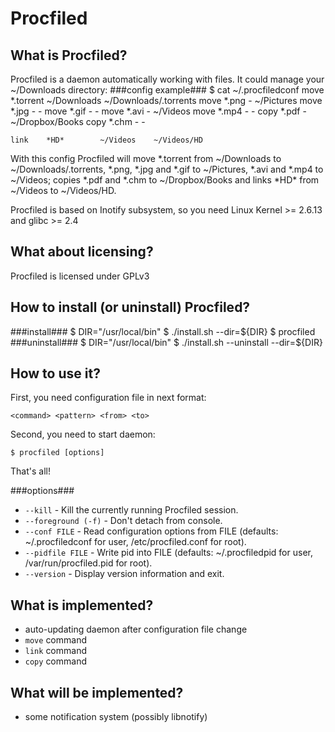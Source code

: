 Procfiled
=========================

What is Procfiled?
------------
Procfiled is a daemon automatically working with files. It could manage your ~/Downloads directory:
###config example###
	$ cat ~/.procfiledconf
	move	*.torrent	~/Downloads	~/Downloads/.torrents
	move	*.png		-		~/Pictures
	move	*.jpg		-		-
	move	*.gif		-		-
	move	*.avi		-		~/Videos
	move	*.mp4		-		-
	copy	*.pdf		-		~/Dropbox/Books
	copy	*.chm		-		-

	link	*HD*		~/Videos	~/Videos/HD

With this config Procfiled will move \*.torrent from ~/Downloads to ~/Downloads/.torrents, \*.png, \*.jpg and \*.gif to ~/Pictures, \*.avi and \*.mp4 to ~/Videos; copies \*.pdf and \*.chm to ~/Dropbox/Books and links \*HD\* from ~/Videos to ~/Videos/HD.

Procfiled is based on Inotify subsystem, so you need Linux Kernel >= 2.6.13 and glibc >= 2.4

What about licensing?
---------------------
Procfiled is licensed under GPLv3

How to install (or uninstall) Procfiled?
----------------------------------
###install###
	$ DIR="/usr/local/bin"
	$ ./install.sh --dir=${DIR}
	$ procfiled
###uninstall###
	$ DIR="/usr/local/bin"
	$ ./install.sh --uninstall --dir=${DIR}

How to use it?
--------------
First, you need configuration file in next format:

	<command> <pattern> <from> <to>

Second, you need to start daemon:

	$ procfiled [options]

That's all!

###options###
* `--kill` - Kill the currently running Procfiled session.
* `--foreground (-f)` - Don't detach from console.
* `--conf FILE` - Read configuration options from FILE (defaults: ~/.procfiledconf for user, /etc/procfiled.conf for root).
* `--pidfile FILE` - Write pid into FILE (defaults: ~/.procfiledpid for user, /var/run/procfiled.pid for root).
* `--version` - Display version information and exit.

What is implemented?
--------------------
* auto-updating daemon after configuration file change
* `move` command
* `link` command
* `copy` command

What will be implemented?
-------------------------
* some notification system (possibly libnotify)
